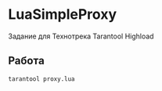 # LuaSimpleProxy

Задание для Технотрека Tarantool Highload

## Работа

```bash
tarantool proxy.lua
```
